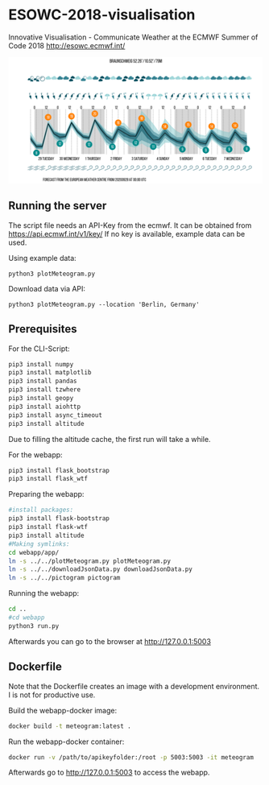 # ESOWC-2018-visualisation
Innovative Visualisation - Communicate Weather at the ECMWF Summer of Code 2018
http://esowc.ecmwf.int/


![Example Meteogram](https://raw.githubusercontent.com/ktrask/ESOWC-2018-visualisation/master/wettvorhersage.png)

## Running the server


The script file needs an API-Key from the ecmwf. It can be obtained from https://api.ecmwf.int/v1/key/
If no key is available, example data can be used.

Using example data:
```
python3 plotMeteogram.py
```

Download data via API:
```
python3 plotMeteogram.py --location 'Berlin, Germany'
```

## Prerequisites

For the CLI-Script:
```bash
pip3 install numpy
pip3 install matplotlib
pip3 install pandas
pip3 install tzwhere
pip3 install geopy
pip3 install aiohttp
pip3 install async_timeout
pip3 install altitude
```

Due to filling the altitude cache, the first run will take a while.


For the webapp:
```bash
pip3 install flask_bootstrap
pip3 install flask_wtf
```

Preparing the webapp:
```bash
#install packages:
pip3 install flask-bootstrap
pip3 install flask-wtf
pip3 install altitude
#Making symlinks:
cd webapp/app/
ln -s ../../plotMeteogram.py plotMeteogram.py
ln -s ../../downloadJsonData.py downloadJsonData.py
ln -s ../../pictogram pictogram
```

Running the webapp:
```bash
cd ..
#cd webapp
python3 run.py
```
Afterwards you can go to the browser at http://127.0.0.1:5003


## Dockerfile

Note that the Dockerfile creates an image with a development
environment. I is not for productive use.

Build the webapp-docker image:
```bash
docker build -t meteogram:latest .
```

Run the webapp-docker container:
```bash
docker run -v /path/to/apikeyfolder:/root -p 5003:5003 -it meteogram
```
Afterwards go to http://127.0.0.1:5003 to access the webapp.
